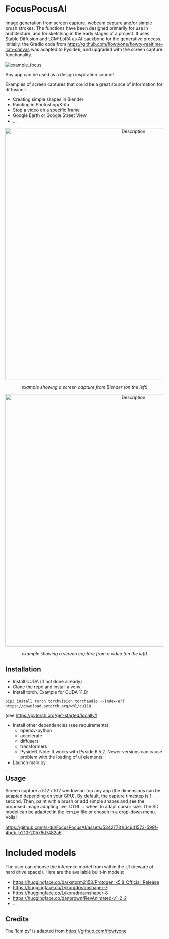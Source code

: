 # FocusPocusAI
Image generation from screen capture, webcam capture and/or simple brush strokes. The functions have been designed primarily for use in architecture, and for sketching in the early stages of a project. It uses Stable Diffusion and LCM-LoRA as AI backbone for the generative process.
Initially, the Gradio code from <a>https://github.com/flowtyone/flowty-realtime-lcm-canvas</a> was adapted to Pyside6, and upgraded with the screen capture functionality.

![example_focus](https://github.com/s-du/FocusPocusAI/assets/53427781/b23c1329-76ba-4e50-8741-f3b245dca41c)

Any app can be used as a design inspiration source!

Examples of screen captures that could be a great source of information for diffusion :
- Creating simple shapes in Blender
- Painting in Photoshop/Krita
- Stop a video on a specific frame
- Google Earth or Google Street View
- ...

<div style="text-align: center;">
    <img src="anims/paintlcm_lr2.gif" width="800" alt="Description" style="display: block; margin: 0 auto;">
    <p>
    <i style="display: block; margin-top: 5px;">example showing a screen capture from Blender (on the left)</i>
    </p>
</div>

<div style="text-align: center;">
    <img src="anims/paintlcm_lr8.gif" width="800" alt="Description" style="display: block; margin: 0 auto;">
    <p>
    <i style="display: block; margin-top: 5px;">example showing a screen capture from a video (on the left)</i>
    </p>
</div>


## Installation
- Install CUDA (if not done already)
- Clone the repo and install a venv.
- Install torch. Example for CUDA 11.8:
```
pip3 install torch torchvision torchaudio --index-url https://download.pytorch.org/whl/cu118
```
 (see https://pytorch.org/get-started/locally/)
- Install other dependencies (see requirements):
    - opencv-python
    - accelerate
    - diffusers
    - transformers
    - Pyside6. Note: It works with Pyside 6.5.2. Newer versions can cause problem with the loading of ui elements.
- Launch main.py


## Usage
Screen capture a 512 x 512 window on top any app (the dimensions can be adapted depending on your GPU). By default, the capture timestep is 1 second. Then, paint with a brush or add simple shapes and see the proposed image adapting live.
CTRL + wheel to adapt cursor size. The SD model can be adapted in the lcm.py file or chosen in a drop-down menu.
Voilà!

https://github.com/s-du/FocusPocusAI/assets/53427781/0c641573-599f-4bdb-b210-20576d7482a6

# Included models
The user can choose the inference model from within the UI (beware of hard drive space!). Here are the available built-in models:
- https://huggingface.co/darkstorm2150/Protogen_x5.8_Official_Release
- https://huggingface.co/Lykon/dreamshaper-7
- https://huggingface.co/Lykon/dreamshaper-8
- https://huggingface.co/danbrown/RevAnimated-v1-2-2
- ...

## Credits
The 'lcm.py' is adapted from https://github.com/flowtyone


